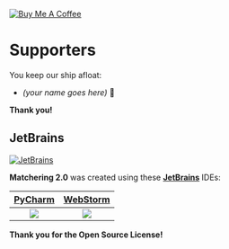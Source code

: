 [![Buy Me A Coffee](https://www.buymeacoffee.com/assets/img/custom_images/orange_img.png)](https://www.buymeacoffee.com/sergree)

# Supporters

You keep our ship afloat:

- *(your name goes here)* 🙏

**Thank you!**

## JetBrains

[![JetBrains](https://github.com/sergree/matchering/blob/develop/images/JetBrains.png)](https://www.jetbrains.com)

**Matchering 2.0** was created using these **[JetBrains]** IDEs:

[PyCharm] | [WebStorm]
:-------------------------:|:-------------------------:
[![](https://github.com/sergree/matchering/blob/develop/images/PyCharm.png)][PyCharm] | [![](https://github.com/sergree/matchering/blob/develop/images/WebStorm.png)][WebStorm]

**Thank you for the Open Source License!**

[JetBrains]: https://www.jetbrains.com
[PyCharm]: https://www.jetbrains.com/pycharm/
[WebStorm]: https://www.jetbrains.com/webstorm/
